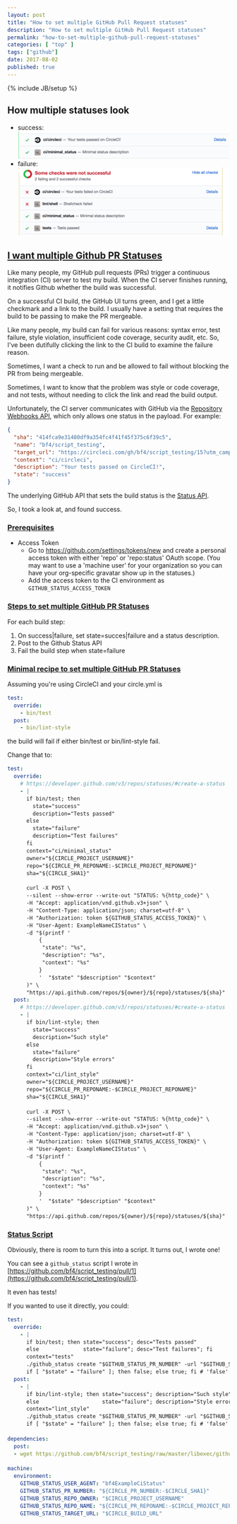 ```yaml
---
layout: post
title: "How to set multiple GitHub Pull Request statuses"
description: "How to set multiple GitHub Pull Request statuses"
permalink: "how-to-set-multiple-github-pull-request-statuses"
categories: [ "top" ]
tags: ["github"]
date: 2017-08-02
published: true
---
```

{% include JB/setup %}

## How multiple statuses look

- success: <img src="/images/github-status.png" alt="multiple GitHub statuses" title="multiple GitHub statuses">
- failure: <img src="/images/github-status-failure.png" alt="multiple GitHub statuses" title="multiple GitHub statuses">

## [I want multiple Github PR Statuses](#i-want-multiple-statuses)

Like many people, my GitHub pull requests (PRs) trigger a continuous integration (CI) server
to test my build.  When the CI server finishes running, it notifies Github whether the
build was successful.

On a successful CI build, the GitHub UI turns green, and I get a little checkmark and a link to the
build.  I usually have a setting that requires the build to be passing to make the PR mergeable.

Like many people, my build can fail for various reasons: syntax error, test failure, style violation,
insufficient code coverage, security audit, etc. So, I've been dutifully clicking the link to the CI
build to examine the failure reason.

Sometimes, I want a check to run and be allowed to fail without blocking the PR from being mergeable.

Sometimes, I want to know that the problem was style or code coverage, and not tests, without needing to
click the link and read the build output.

Unfortunately, the CI server communicates with GitHub via the [Repository Webhooks API](https://developer.github.com/v3/repos/hooks/#create-a-hook),
which only allows one status in the payload. For example:

```json
{
  "sha": "414fca9e31480df9a354fc4f41f45f375c6f39c5",
  "name": "bf4/script_testing",
  "target_url": "https://circleci.com/gh/bf4/script_testing/15?utm_campaign=vcs-integration-link&utm_medium=referral&utm_source=github-build-link",
  "context": "ci/circleci",
  "description": "Your tests passed on CircleCI!",
  "state": "success"
}
```

The underlying GitHub API that sets the build status is the [Status API](https://developer.github.com/v3/repos/statuses/).

So, I took a look at, and found success.

### [Prerequisites](#prerequisites)

- Access Token
  - Go to https://github.com/settings/tokens/new and create a personal access token
  with either 'repo' or 'repo:status' OAuth scope. (You may want to use a 'machine user' for your organization
  so you can have your org-specific gravatar show up in the statuses.)
  - Add the access token to the CI environment as `GITHUB_STATUS_ACCESS_TOKEN`

### [Steps to set multiple GitHub PR Statuses](#setup-steps)

For each build step:

1. On success|failure, set state=succes|failure and a status description.
1. Post to the Github Status API
1. Fail the build step when state=failure

### [Minimal recipe to set multiple GitHub PR Statuses](#recipe)

Assuming you're using CircleCI and your circle.yml is

```yaml
test:
  override:
    - bin/test
  post:
    - bin/lint-style
```

the build will fail if either bin/test or bin/lint-style fail.

Change that to:

```yaml
test:
  override:
    # https://developer.github.com/v3/repos/statuses/#create-a-status
    - |
      if bin/test; then
        state="success"
        description="Tests passed"
      else
        state="failure"
        description="Test failures"
      fi
      context="ci/minimal_status"
      owner="${CIRCLE_PROJECT_USERNAME}"
      repo="${CIRCLE_PR_REPONAME:-$CIRCLE_PROJECT_REPONAME}"
      sha="${CIRCLE_SHA1}"

      curl -X POST \
      --silent --show-error --write-out "STATUS: %{http_code}" \
      -H "Accept: application/vnd.github.v3+json" \
      -H "Content-Type: application/json; charset=utf-8" \
      -H "Authorization: token ${GITHUB_STATUS_ACCESS_TOKEN}" \
      -H "User-Agent: ExampleNameCIStatus" \
      -d "$(printf '
          {
           "state": "%s",
           "description": "%s",
           "context": "%s"
          }
          '  "$state" "$description" "$context"
      )" \
      "https://api.github.com/repos/${owner}/${repo}/statuses/${sha}"
  post:
    # https://developer.github.com/v3/repos/statuses/#create-a-status
    - |
      if bin/lint-style; then
        state="success"
        description="Such style"
      else
        state="failure"
        description="Style errors"
      fi
      context="ci/lint_style"
      owner="${CIRCLE_PROJECT_USERNAME}"
      repo="${CIRCLE_PR_REPONAME:-$CIRCLE_PROJECT_REPONAME}"
      sha="${CIRCLE_SHA1}"

      curl -X POST \
      --silent --show-error --write-out "STATUS: %{http_code}" \
      -H "Accept: application/vnd.github.v3+json" \
      -H "Content-Type: application/json; charset=utf-8" \
      -H "Authorization: token ${GITHUB_STATUS_ACCESS_TOKEN}" \
      -H "User-Agent: ExampleNameCIStatus" \
      -d "$(printf '
          {
           "state": "%s",
           "description": "%s",
           "context": "%s"
          }
          '  "$state" "$description" "$context"
      )" \
      "https://api.github.com/repos/${owner}/${repo}/statuses/${sha}"
```

### [Status Script](#script)

Obviously, there is room to turn this into a script. It turns out, I wrote one!

You can see a `github_status` script I wrote in [https://github.com/bf4/script_testing/pull/1](https://github.com/bf4/script_testing/pull/1).

It even has tests!

If you wanted to use it directly, you could:

```yaml
test:
  override:
    - |
      if bin/test; then state="success"; desc="Tests passed"
      else              state="failure"; desc="Test failures"; fi
      context="tests"
      ./github_status create "$GITHUB_STATUS_PR_NUMBER" -url "$GITHUB_STATUS_TARGET_URL" -context "${context}" -state "${state}" -desc "${desc}"
      if [ "$state" = "failure" ]; then false; else true; fi # 'false' fails the build
  post:
    - |
      if bin/lint-style; then state="success"; description="Such style"
      else                    state="failure"; description="Style errors"; fi
      context="lint_style"
      ./github_status create "$GITHUB_STATUS_PR_NUMBER" -url "$GITHUB_STATUS_TARGET_URL" -context "${context}" -state "${state}" -desc "${desc}"
      if [ "$state" = "failure" ]; then false; else true; fi # 'false' fails the build

dependencies:
  post:
  - wget https://github.com/bf4/script_testing/raw/master/libexec/github_status && chmod +x github_status

machine:
  environment:
    GITHUB_STATUS_USER_AGENT: "bf4ExampleCiStatus"
    GITHUB_STATUS_PR_NUMBER: "${CIRCLE_PR_NUMBER:-$CIRCLE_SHA1}"
    GITHUB_STATUS_REPO_OWNER: "$CIRCLE_PROJECT_USERNAME"
    GITHUB_STATUS_REPO_NAME: "${CIRCLE_PR_REPONAME:-$CIRCLE_PROJECT_REPONAME}"
    GITHUB_STATUS_TARGET_URL: "$CIRCLE_BUILD_URL"
```
